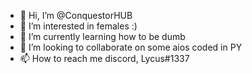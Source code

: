 - 👋 Hi, I’m @ConquestorHUB
- 👀 I’m interested in females :)
- 🌱 I’m currently learning how to be dumb
- 💞️ I’m looking to collaborate on some aios coded in PY
- 📫 How to reach me discord, Lycus#1337
